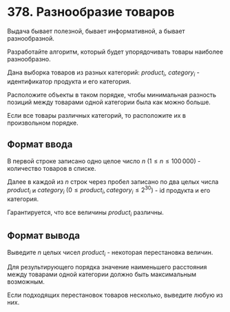 # 378. Разнообразие товаров

Выдача бывает полезной, бывает информативной, а бывает разнообразной.

Разработайте алгоритм, который будет упорядочивать товары наиболее разнообразно.

Дана выборка товаров из разных категорий: $product_{i}$, $category_{i}$ - идентификатор продукта и его категория.

Расположите объекты в таком порядке, чтобы минимальная разность позиций между товарами одной категории была как можно больше.

Если все товары различных категорий, то расположите их в произвольном порядке.

## Формат ввода

В первой строке записано одно целое число $n$ $(1 \le n \le 100\,000)$ - количество товаров в списке.

Далее в каждой из $n$ строк через пробел записано по два целых числа $product_{i}$ и $category_{i}$ $(0 \le product_{i}, category_{i} \le 2^{30})$ - id продукта и его категория.

Гарантируется, что все величины $product_{i}$ различны.

## Формат вывода

Выведите $n$ целых чисел $product_{i}$ - некоторая перестановка величин.

Для результирующего порядка значение наименьшего расстояния между товарами одной категории должно быть максимальным возможным.

Если подходящих перестановок товаров несколько, выведите любую из них.
